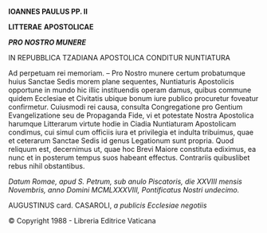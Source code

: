 **IOANNES PAULUS PP. II**

**LITTERAE** **APOSTOLICAE**

***PRO NOSTRO MUNERE***

IN REPUBBLICA TZADIANA APOSTOLICA CONDITUR NUNTIATURA

Ad perpetuam rei memoriam. – Pro Nostro munere certum probatumque huius Sanctae Sedis morem plane sequentes, Nuntiaturis Apostolicis opportune in mundo hic illic instituendis operam damus, quibus commune quidem Ecclesiae et Civitatis ubique bonum iure publico procuretur foveatur confirmetur. Cuiusmodi rei causa, consulta Congregatione pro Gentium Evangelizatione seu de Propaganda Fide, vi et potestate Nostra Apostolica harumque Litterarum virtute hodie in Ciadia Nuntiaturam Apostolicam condimus, cui simul cum officiis iura et privilegia et indulta tribuimus, quae et ceterarum Sanctae Sedis id genus Legationum sunt propria. Quod reliquum est, decernimus ut, quae hoc Brevi Maiore constituta ediximus, ea nunc et in posterum tempus suos habeant effectus. Contrariis quibuslibet rebus nihil obstantibus.

*Datum Romae, apud S. Petrum, sub anulo Piscatoris, die XXVIII mensis Novembris, anno Domini MCMLXXXVIII, Pontificatus Nostri undecimo.*

AUGUSTINUS card. CASAROLI, *a publicis Ecclesiae negotiis*

© Copyright 1988 - Libreria Editrice Vaticana